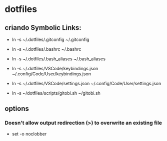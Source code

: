 # dotfiles

## criando Symbolic Links:

- ln -s ~/.dotfiles/.gitconfig ~/.gitconfig

- ln -s ~/.dotfiles/.bashrc ~/.bashrc

- ln -s ~/.dotfiles/.bash_aliases ~/.bash_aliases

- ln -s ~/.dotfiles/VSCode/keybindings.json ~/.config/Code/User/keybindings.json

- ln -s ~/.dotfiles/VSCode/settings.json ~/.config/Code/User/settings.json

- ln -s ~/dotfiles/scripts/gitobi.sh ~/gitobi.sh

## options

### Doesn't allow output redirection (>) to overwrite an existing file

- set -o noclobber
